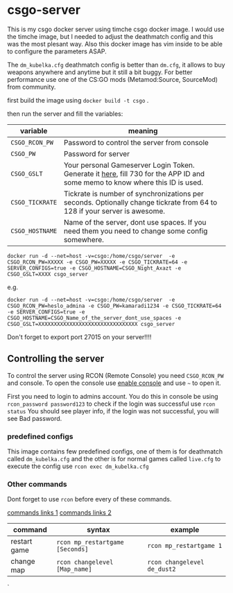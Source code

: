 # csgo-server
This is my csgo docker server using timche csgo docker image. I would use the timche image, but I needed to adjust the deathmatch config and this was the most plesant way. Also this docker image has vim inside to be able to configure the parameters ASAP.

The `dm_kubelka.cfg` deathmatch config is better than `dm.cfg`, it allows to buy weapons anywhere and anytime but it still a bit buggy. For better performance use one of the CS:GO mods (Metamod:Source, SourceMod) from community.

first build the image using `docker build -t csgo` .

then run the server and fill the variables:

| variable |  meaning |
|---|---|
| `CSGO_RCON_PW` |  Password to control the server from console |
| `CSGO_PW` |  Password for server |
| `CSGO_GSLT` |  Your personal Gameserver Login Token. Generate it [here](https://steamcommunity.com/dev/managegameservers), fill 730 for the APP ID and some memo to know where this ID is used. |
|  `CSGO_TICKRATE` | Tickrate is number of synchronizations per seconds. Optionally change tickrate from 64 to 128 if your server is awesome.  |
| `CSGO_HOSTNAME` | Name of the server, dont use spaces. If you need them you need to change some config somewhere.|

```
docker run -d --net=host -v=csgo:/home/csgo/server  -e CSGO_RCON_PW=XXXXX -e CSGO_PW=XXXXX -e CSGO_TICKRATE=64 -e SERVER_CONFIGS=true -e CSGO_HOSTNAME=CSGO_Night_Axazt -e CSGO_GSLT=XXXX csgo_server
```

e.g.

```
docker run -d --net=host -v=csgo:/home/csgo/server  -e CSGO_RCON_PW=heslo_admina -e CSGO_PW=kamaradi1234 -e CSGO_TICKRATE=64 -e SERVER_CONFIGS=true -e CSGO_HOSTNAME=CSGO_Name_of_the_server_dont_use_spaces -e CSGO_GSLT=XXXXXXXXXXXXXXXXXXXXXXXXXXXXXXXX csgo_server

```

Don't forget to export port 27015 on your server!!!! 


## Controlling the server

To control the server using RCON (Remote Console) you need `CSGO_RCON_PW` and console. To open the console use [enable console](https://www.metabomb.net/csgo/gameplay-guides/csgo-how-to-open-the-command-console-2) and use `~` to open it.

First you need to login to admins account. You do this in console be using `rcon_password password123` to check if the login was successful use `rcon status` You should see player info, if the login was not successful, you will see Bad password.


### predefined configs

This image contains few predefined configs, one of them is for deathmatch called `dm_kubelka.cfg` and the other is for normal games called `live.cfg`
to execute the config use `rcon exec dm_kubelka.cfg`

### Other commands
Dont forget to use `rcon` before every of these commands.

[commands links 1](https://totalcsgo.com/commands) 
[commands links 2](https://steamcommunity.com/sharedfiles/filedetails/?id=1104142230) 



| command | syntax | example |
|---|---|---|
| restart game |  `rcon mp_restartgame [Seconds]` | `rcon mp_restartgame 1`|
| change map | `rcon changelevel [Map_name]` | `rcon changelevel de_dust2` |





`
